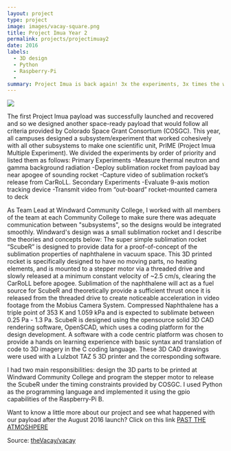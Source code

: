 ```yaml
---
layout: project
type: project
image: images/vacay-square.png
title: Project Imua Year 2
permalink: projects/projectimuay2
date: 2016
labels:
  - 3D design
  - Python
  - Raspberry-Pi
  - 
summary: Project Imua is back again! 3x the experiments, 3x times the work, 3x the fun.
---
```


<img class="ui medium right floated rounded image" src="../images/vacay-home-page.png">

The first Project Imua payload was successfully launched and recovered and so we designed another space-ready payload that would follow all criteria provided by Colorado Space Grant Consortium (COSGC). This year, all campuses designed a subsystem/experiment that worked cohesively with all other subsystems to make one scientific unit, PrIME (Project Imua Multiple Experiment). We divided the experiments by order of priority and listed them as follows: 
Primary Experiments
  -Measure thermal neutron and gamma background radiation
  -Deploy sublimation rocket from payload bay near apogee of sounding rocket
  -Capture video of sublimation rocket’s release from CarRoLL.
Secondary Experiments
  -Evaluate 9-axis motion tracking device
  -Transmit video from “out-board” rocket-mounted camera to deck


As Team Lead at Windward Community College, I worked with all members of the team at each Community College to make sure there was adequate communication between "subsystems", so the designs would be integrated smoothly. Windward's design was a small sublimation rocket and I describe the theories and concepts below:
The super simple sublimation rocket “ScubeR” is designed to provide data for a proof-of-concept of the sublimation properties of naphthalene in vacuum space. This 3D printed rocket is specifically designed to have no moving parts, no heating elements, and  is mounted to a stepper motor via a threaded drive and slowly released at a minimum constant velocity of ~2.5 cm/s, clearing the CarRoLL before apogee. Sublimation of the naphthalene will act as a fuel source for ScubeR and theoretically provide a sufficient thrust once it is released from the threaded drive to create noticeable acceleration in video footage from the Mobius Camera System. Compressed Naphthalene has a triple point of 353 K and 1.059 kPa and is expected to sublimate between 0.25 Pa - 1.3 Pa. ScubeR is designed using the opensource solid 3D CAD rendering software, OpenSCAD, which uses a coding platform for the design development. A software with a code centric platform was chosen to provide a hands on learning experience with basic syntax and translation of code to 3D imagery in the C coding language. These 3D CAD drawings were used with a Lulzbot TAZ 5 3D printer and the corresponding software.

I had two main responsibilities: design the 3D parts to be printed at Windward Community College and program the stepper motor to release the ScubeR under the timing constraints provided by COSGC. I used Python as the programming language and implemented it using the gpio capabilities of the Raspberry-Pi B.

Want to know a little more about our project and see what happened with our payload after the August 2016 launch? Click on this link [PAST THE ATMOSHPERE](https://vimeo.com/189246610)
 
Source: <a href="https://github.com/theVacay/vacay"><i class="large github icon"></i>theVacay/vacay</a>
